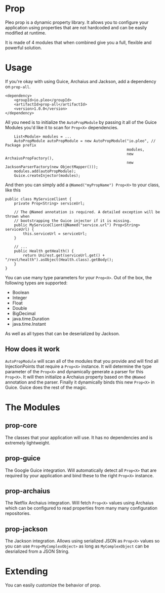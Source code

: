 # Prop

Pleo prop is a dynamic property library. It allows you to configure your application using properties that are not hardcoded and can be easily modified at runtime.

It is made of 4 modules that when combined give you a full, flexible and powerful solution.

# Usage

If you're okay with using Guice, Archaius and Jackson, add a dependency on `prop-all`.

```
<dependency>
    <groupId>io.pleo</groupId>
    <artifactId>prop-all</artifactId>
    <version>1.0.0</version>
</dependency>
```

All you need is to initialize the `AutoPropModule` by passing it all of the Guice Modules you'd like it to scan for `Prop<X>` dependencies.

```
    List<Module> modules = ...
    AutoPropModule autoPropModule = new AutoPropModule("io.pleo", // Package prefix
                                                       modules,
                                                       new ArchaiusPropFactory(),
                                                       new JacksonParserFactory(new ObjectMapper()));
    modules.add(autoPropModule);
    Guice.createInjector(modules);
```

And then you can simply add a `@Named("myPropName") Prop<X>` to your class, like this

```
public class MyServiceClient {
    private Prop<String> serviceUrl;
    
    // The @Named annotation is required. A detailed exception will be thrown when 
    // bootstrapping the Guice injector if it is missing.
    public MyServiceClient(@Named("service.url") Prop<String> serviceUrl) {
        this.serviceUrl = serviceUrl;
    }

    // ...
    public Health getHealth() {
        return Unirest.get(serviceUrl.get() + "/rest/health").asObject(Health.class).getBody();
    }
}
```  

You can use many type parameters for your `Prop<X>`. Out of the box, the following types are supported:

* Boolean
* Integer
* Float
* Double
* BigDecimal
* java.time.Duration
* java.time.Instant

As well as all types that can be deserialized by Jackson.

## How does it work

`AutoPropModule` will scan all of the modules that you provide and will find all InjectionPoints that require a `Prop<X>` instance. 
It will determine the type parameter of the `Prop<X>` and dynamically generate a parser for this `Prop<X>`. It will then initialize a Archaius property based on the `@Named` annotation and the parser.
Finally it dynamically binds this new `Prop<X>` in Guice. Guice does the rest of the magic. 

# The Modules

## prop-core

The classes that your application will use. It has no dependencies and is extremely lightweight.

## prop-guice

The Google Guice integration. Will automatically detect all `Prop<X>` that are required by your application and bind these to the right `Prop<X>` instance.

## prop-archaius

The Netflix Archaius integration. Will fetch `Prop<X>` values using Archaius which can be configured to read properties from many many configuration repositories.

## prop-jackson

The Jackson integration. Allows using serialized JSON as `Prop<X>` values so you can use `Prop<MyComplexObject>` as long as `MyComplexObject` can be desrialized from a JSON String.

# Extending

You can easily customize the behavior of prop.